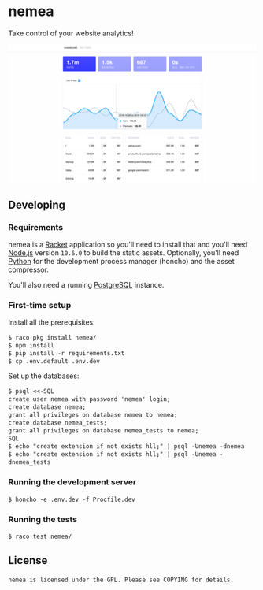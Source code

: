 # nemea

Take control of your website analytics!

![screenshot](assets/img/screenshot.png)

## Developing

### Requirements

nemea is a [Racket] application so you'll need to install that and
you'll need [Node.js] version `10.6.0` to build the static assets.
Optionally, you'll need [Python] for the development process manager
(honcho) and the asset compressor.

You'll also need a running [PostgreSQL] instance.

### First-time setup

Install all the prerequisites:

    $ raco pkg install nemea/
    $ npm install
    $ pip install -r requirements.txt
    $ cp .env.default .env.dev

Set up the databases:

    $ psql <<-SQL
    create user nemea with password 'nemea' login;
    create database nemea;
    grant all privileges on database nemea to nemea;
    create database nemea_tests;
    grant all privileges on database nemea_tests to nemea;
    SQL
    $ echo "create extension if not exists hll;" | psql -Unemea -dnemea
    $ echo "create extension if not exists hll;" | psql -Unemea -dnemea_tests

### Running the development server

    $ honcho -e .env.dev -f Procfile.dev

### Running the tests

    $ raco test nemea/


## License

    nemea is licensed under the GPL. Please see COPYING for details.


[Racket]: https://racket-lang.org
[Python]: https://python.org
[Node.js]: https://nodejs.org
[PostgreSQL]: https://www.postgresql.org
